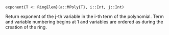 ```
exponent{T <: RingElem}(a::MPoly{T}, i::Int, j::Int)
```

Return exponent of the j-th variable in the i-th term of the polynomial. Term and variable numbering begins at $1$ and variables are ordered as during the creation of the ring.
